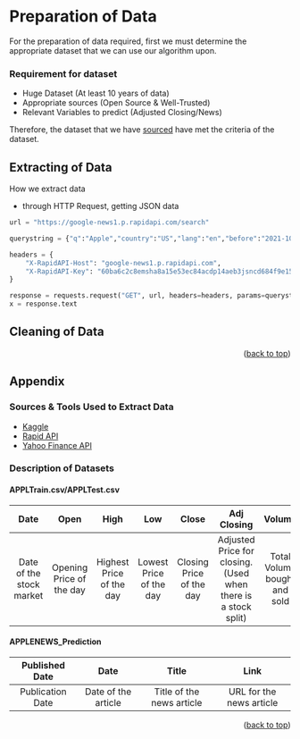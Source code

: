 # Preparation of Data

For the preparation of data required, first we must determine the appropriate dataset that we can use our algorithm upon.

### Requirement for dataset
* Huge Dataset (At least 10 years of data)
* Appropriate sources (Open Source & Well-Trusted)
* Relevant Variables to predict (Adjusted Closing/News)

Therefore, the dataset that we have <a href="#description">sourced</a> have met the criteria of the dataset.
<div id="top"></div>

## Extracting of Data
How we extract data
* through HTTP Request, getting JSON data
```python
url = "https://google-news1.p.rapidapi.com/search"

querystring = {"q":"Apple","country":"US","lang":"en","before":"2021-10-10","after":"2021-09-08"}

headers = {
	"X-RapidAPI-Host": "google-news1.p.rapidapi.com",
	"X-RapidAPI-Key": "60ba6c2c8emsha8a15e53ec84acdp14aeb3jsncd684f9e15bd"
}

response = requests.request("GET", url, headers=headers, params=querystring)
x = response.text
```

## Cleaning of Data

<p align="right">(<a href="#top">back to top</a>)</p>

## Appendix
### Sources & Tools Used to Extract Data
* [Kaggle](https://www.kaggle.com/datasets/meetnagadia/apple-stock-price-from-19802021/code)
* [Rapid API](https://rapidapi.com/newscatcher-api-newscatcher-api-default/api/google-news)
* [Yahoo Finance API](https://pandas-datareader.readthedocs.io/en/latest/)

### Description of Datasets
<div id="description"></div>

#### APPLTrain.csv/APPLTest.csv
|           Date           |           Open           |           High           |           Low           |          Close           |                          Adj Closing                           |            Volume            |
|:------------------------:|:------------------------:|:------------------------:|:-----------------------:|:------------------------:|:--------------------------------------------------------------:|:----------------------------:|
| Date of the stock market | Opening Price of the day | Highest Price of the day | Lowest Price of the day | Closing Price of the day | Adjusted Price for closing. (Used when there is a stock split) | Total Volume bought and sold |

#### APPLENEWS_Prediction
|  Published Date  |        Date         |           Title           |           Link           |
|:----------------:|:-------------------:|:-------------------------:|:------------------------:|
| Publication Date | Date of the article | Title of the news article | URL for the news article | 

<p align="right">(<a href="#top">back to top</a>)</p>